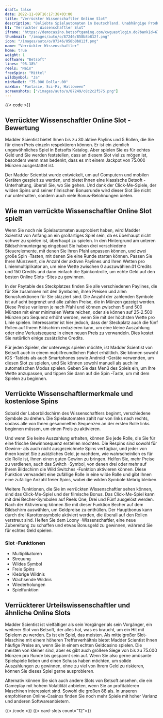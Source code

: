 ```yaml
---
draft: false
date: 2022-11-09T16:17:38+03:00
title: "Verrückter Wissenschaftler Online Slot"
description: "Beliebte Spielautomaten in Deutschland. Unabhängige Produktbewertungen und exklusive Anmeldeangebote. Jetzt spielen!"
h1: "Verrückter Wissenschaftler Slot"
iframe: "https://democasino.betsoftgaming.com/cwguestlogin.do?bankId=675&gameId=247"
thumbnail: "/images/auto/o/87246/858b8b812f.png"
icon: "/images/auto/o/87246/858b8b812f.png"
name: "Verrückter Wissenschaftler"
home: true
weight: 1
software: "Betsoft"
lines: "95.18%"
reels: "Nein"
freeSpins: "Mittel"
wildSymbol: "Ja"
minMaxBet: "75.000 Dollar.00"
maxWin: "Fantasie, Sci-Fi, Halloween"
screenshots: ["/images/auto/o/87249/c8c2c2f575.png"]
---
```


{{< code >}}<h2>Verrückter Wissenschaftler Online Slot -Bewertung</h2><p>Madder Scientist bietet Ihnen bis zu 30 aktive Paylins und 5 Rollen, die Sie für einen Preis einzeln respektieren können. Er ist ein ziemlich ungewöhnliches Spiel in Betsofts Katalog. Aber spielen Sie es für echtes Geld und Sie werden feststellen, dass an diesem Slot viel zu mögen ist, besonders wenn man bedenkt, dass es mit einem Jackpot von 75.000 Münzen ausgestattet ist.</p><p>Der Madder Scientist wurde entwickelt, um auf Computern und mobilen Geräten gespielt zu werden, und bietet Ihnen eine klassische Betsoft -Unterhaltung, überall Sie, wo Sie gehen. Und dank der Click-Me-Spiele, der wilden Spins und seiner filmischen Bonusrunde wird dieser Slot Sie nicht nur unterhalten, sondern auch viele Bonus-Belohnungen bieten.</p><h2>Wie man verrückte Wissenschaftler Online Slot spielt</h2><p>Wenn Sie noch nie Spielautomaten ausprobiert haben, wird Madder Scientist von Anfang an ein großartiges Spiel sein, da es überhaupt nicht schwer zu spielen ist, überhaupt zu spielen. In den Hintergrund am unteren Bildschirmuntergang eingebaut Sie haben drei verschiedene Steuerelemente, mit denen Sie Ihren Pfahl anpassen können, und zwei große Spin -Tasten, mit denen Sie eine Runde starten können. Passen Sie Ihren Münzwert, die Anzahl der aktiven Paylines und Ihren Wetten pro Linienmultiplikator an, um eine Wette zwischen 0 auszuwählen.01 Credits und 150 Credits und dann einfach die Spinkontrolle, um echte Geld auf den besten Online Slots -Sites zu gewinnen.</p><p>In der Paytable des Steckplatzes finden Sie alle verschiedenen Paylines, die für Sie zusammen mit den Symbolen, ihren Preisen und allen Bonusfunktionen für Sie skizziert sind. Die Anzahl der zahlenden Symbole ist auf acht begrenzt und alle zahlen Preise, die in Münzen gezeigt werden. Diese Preise variieren je nach Pfahl und können zwischen 5 und 500 Münzen mit einer minimalen Wette reichen, oder sie können auf 25-2.500 Münzen pro Sequenz erhöht werden, wenn Sie mit der höchsten Wette pro Linie spielen. Interessanter ist hier jedoch, dass der Steckplatz auch die fünf Rollen auf Ihrem Bildschirm reduzieren kann, um eine kleine Auszahlung oder eine Verlustsequenz in einen neuen Preis zu verwandeln. Dies kostet Sie natürlich einige zusätzliche Credits.</p><p>Für jeden Spieler, der unterwegs spielen möchte, ist Madder Scientist von Betsoft auch in einem mobilfreundlichen Paket erhältlich. Sie können sowohl iOS -Tablets als auch Smartphones sowie Android -Geräte verwenden, um diesen Slot zu spielen, und Sie können sowohl manuell als auch im automatischen Modus spielen. Geben Sie das Menü des Spiels ein, um Ihre Wette anzupassen, und tippen Sie dann auf die Spin -Taste, um mit dem Spielen zu beginnen.</p><h2>Verrückte Wissenschaftlermerkmale und kostenlose Spins</h2><p>Sobald der Laborbildschirm des Wissenschaftlers beginnt, verschiedene Symbole zu drehen. Die Spielautomaten zahlt nur von links nach rechts, sodass alle von Ihnen gesammelten Sequenzen an der ersten Rolle links beginnen müssen, um einen Preis zu aktivieren.</p><p>Und wenn Sie keine Auszahlung erhalten, können Sie jede Rolle, die Sie für eine frische Gewinnsequenz erstellen möchten. Die Respins sind sowohl für Gewinn- als auch nicht ausgezeichnete Spins verfügbar, und jeder von ihnen kostet Sie zusätzliches Geld, je nachdem, wie wahrscheinlich es für die Rolle ist, Ihnen einen guten Gewinn zu bringen. Helfen Sie, mehr Preise zu verdienen, auch das Switch -Symbol, von denen drei oder mehr auf Ihrem Bildschirm die Wild Switches -Funktion aktivieren können. Diese Funktion verwandelt eine zufällige Rolle in eine wilde Rolle und gibt Ihnen eine zufällige Anzahl freier Spins, wobei die wilden Symbole klebrig bleiben.</p><p>Weitere Funktionen, die Sie im verrückten Wissenschaftler sehen können, sind das Click-Me-Spiel und der filmische Bonus. Das Click-Me-Spiel kann mit drei Becher-Symbolen auf Reels One, Drei und Fünf ausgelöst werden. Nach der Aktivierung können Sie mit dieser Funktion Becher auf dem Bildschirm auswählen, um Geldpreise zu enthüllen. Der Hauptbonus kann durch drei Karottensymbole aktiviert werden, die überall auf den Rollen verstreut sind. Helfen Sie dem Loony -Wissenschaftler, eine neue Zubereitung zu schaffen und etwas Bonusgeld zu gewinnen, während Sie für echtes Geld spielen.</p><h3>
Slot -Funktionen</h3><ul>
<li></span>
Multiplikatoren</li>
<li></span>
Streuung</li>
<li></span>
Wildes Symbol</li>
<li></span>
Freie Spins</li>
<li></span>
Klebrige Wildnis</li>
<li></span>
Wachsende Wildnis</li>
<li></span>
Wiederholungen</li>
<li></span>
Spielfunktion</li></ul><h2>Verrückterer Urteilswissenschaftler und ähnliche Online Slots</h2><p>Madder Scientist ist vielfältiger als sein Vorgänger als sein Vorgänger, ein weiterer Slot von Betsoft, der alles hat, was es braucht, um ein Hit mit Spielern zu werden. Es ist ein Spiel, das meisten. Als mittelgroßer Slot-Maschine mit einem höheren Trefferverhältnis bietet Madder Scientist Ihnen häufige Preise an, wenn Sie in einem echten Geldcasino spielen. Die meisten von kleiner sind, aber es gibt auch größere Siege von bis zu 75.000 Münzen pro Runde bis gespannt sein auf. Wenn Sie also gerne amüsante Spielspiele lieben und einen Schuss haben möchten, um solide Auszahlungen zu gewinnen, ohne zu viel von Ihrem Geld zu riskieren, können Sie dieses Spiel gerne ausprobieren.</p><p>Alternativ können Sie sich auch andere Slots von Betsoft ansehen, die ein Gameplay mit hohem Volatilität anbieten, wenn Sie an profitableren Maschinen interessiert sind.  Sowohl die großen 88 als. In unseren empfohlenen Online-Casinos finden Sie noch mehr Spiele mit hoher Varianz und anderen Softwareanbietern.</p>{{< /code >}}
{{< card-slots count="12">}}
